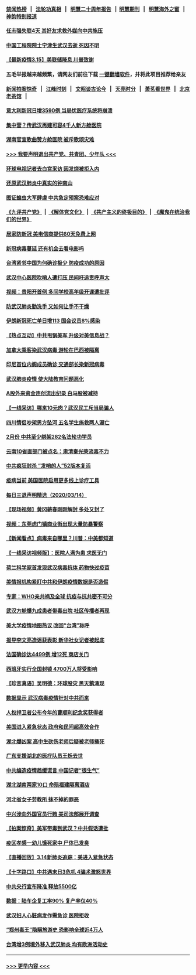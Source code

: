 #### [禁闻热榜](热点新闻.md?=0)  &nbsp;&nbsp;|&nbsp;&nbsp; [法轮功真相](https://github.com/gfw-breaker/truth/blob/master/README.md?=0) &nbsp;&nbsp;|&nbsp;&nbsp; [明慧二十周年报告](https://github.com/gfw-breaker/mh-reports/blob/master/README.md?=0) &nbsp;&nbsp;|&nbsp;&nbsp;[明慧期刊](https://github.com/gfw-breaker/mh-qikan) &nbsp;&nbsp;|&nbsp;&nbsp; [明慧海外之窗](https://github.com/gfw-breaker/mh-news/blob/master/README.md?=0) &nbsp;&nbsp;|&nbsp;&nbsp; [神韵特别报道](https://github.com/gfw-breaker/mh-news/blob/master/shenyun.md?=0)
#### [任志强失联4天 其好友求救外媒向中共施压](../pages/nsc413/n11942675.md?t=03160631) 
#### [中国工程院院士宁津生武汉去逝 死因不明](../pages/nsc413/n11942719.md?t=03160631) 
#### [【最新疫情3.15】美联储降息 川普致谢](../pages/nsc413/n11940988.md?t=03160631) 
#### 五毛举报越来越频繁，请网友们前往下载 [一键翻墙软件](https://github.com/gfw-breaker/ssr-accounts)，并将此项目推荐给亲友
#### [新闻拍案惊奇](https://github.com/gfw-breaker/banned-news/blob/master/pages/link4.md) &nbsp;&nbsp;|&nbsp;&nbsp; [江峰时刻](https://github.com/gfw-breaker/banned-news/blob/master/pages/link4.md) &nbsp;&nbsp;|&nbsp;&nbsp; [文昭谈古论今](https://github.com/gfw-breaker/banned-news/blob/master/pages/link4.md) &nbsp;&nbsp;|&nbsp;&nbsp; [天亮时分](https://github.com/gfw-breaker/banned-news/blob/master/pages/link4.md) &nbsp;&nbsp;|&nbsp;&nbsp; [萧茗看世界](https://github.com/gfw-breaker/banned-news/blob/master/pages/link4.md) &nbsp;&nbsp;|&nbsp;&nbsp; [北京老茶馆](https://github.com/gfw-breaker/banned-news/blob/master/pages/link4.md) &nbsp;&nbsp;|&nbsp;&nbsp; 
#### [意大利新冠日增3590例 当局忧医疗系统将崩溃](../pages/nsc413/n11942691.md?t=03160631) 
#### [集中营？传武汉再建可容4千人新方舱医院](../pages/nsc413/n11942656.md?t=03160631) 
#### [湖南官宣歌曲赞方舱医院 被斥歌颂灾难](../pages/nsc413/n11942504.md?t=03160631) 
#### [>>> 我要声明退出共产党、共青团、少年队 <<<](https://github.com/begood0513/goodnews/blob/master/quit/letter.md) 
#### [环球电视记者去白宫采访 因发烧被拒入内](../pages/nsc413/n11942516.md?t=03160631) 
#### [还原武汉肺炎中真实的钟南山](../pages/nsc413/n11938593.md?t=03160631) 
#### [图证蝗虫大军肆虐 中共急定预案恐难应对](../pages/nsc413/n11942373.md?t=03160631) 
#### [《九评共产党》](https://github.com/begood0513/9ping.md/blob/master/README.md) &nbsp;|&nbsp; [《解体党文化》](../../../../jtdwh.md/blob/master/README.md)  &nbsp;|&nbsp; [《共产主义的终极目的》](../../../../gczydzjmd.md/blob/master/README.md) &nbsp;|&nbsp; [《魔鬼在统治我们的世界》](../../../../mgztzwmdsj.md/blob/master/README.md) 
#### [居家防新冠 美电信商提供60天免费上网](../pages/nsc413/n11942457.md?t=03160631) 
#### [新冠病毒蔓延 还有机会去看电影吗](../pages/nsc413/n11942385.md?t=03160631) 
#### [台湾紧邻中国为何确诊极少 防疫成功的原因](../pages/nsc413/n11940819.md?t=03160631) 
#### [武汉中心医院吹哨人遭打压 民间吁追责呼声大](../pages/nsc413/n11942255.md?t=03160631) 
#### [视频：贵阳开首例 多间学校高年级开课遭批评](../pages/nsc413/n11941987.md?t=03160631) 
#### [防武汉肺炎勤洗手 又如何让手不干燥](../pages/nsc413/n11942105.md?t=03160631) 
#### [伊朗新冠死亡单日增113 国会议员8%感染](../pages/nsc413/n11942119.md?t=03160631) 
#### [【热点互动】中共甩锅美军 升级对美信息战？](../pages/nsc413/n11940633.md?t=03160631) 
#### [加拿大乘客染武汉病毒 游轮在巴西被隔离](../pages/nsc413/n11941905.md?t=03160631) 
#### [印尼首位内阁成员确诊 交通部长染新冠病毒](../pages/nsc413/n11941920.md?t=03160631) 
#### [武汉肺炎疫情 使大陆教育问题恶化](../pages/nsc413/n11941686.md?t=03160631) 
#### [A股外来资金连创流出纪录 白马股被减持](../pages/nsc413/n11941363.md?t=03160631) 
#### [【一线采访】哪来10元肉？武汉民工斥当局骗人](../pages/nsc413/n11941476.md?t=03160631) 
#### [四川情侣吵架男方坠河 五名学生施救两人溺亡](../pages/nsc413/n11941457.md?t=03160631) 
#### [2月份 中共至少绑架282名法轮功学员](../pages/nsc413/n11941295.md?t=03160631) 
#### [云南10省直部门被点名：肃清秦光荣流毒不力](../pages/nsc413/n11941391.md?t=03160631) 
#### [中共疯狂封杀 “发哨的人”52版本复活](../pages/nsc413/n11941306.md?t=03160631) 
#### [疫病当前 美国医院启用更多线上诊疗工具](../pages/nsc413/n11941300.md?t=03160631) 
#### [每日三退声明精选（2020/03/14）](../pages/nsc413/n11941290.md?t=03160631) 
#### [【现场视频】黄冈蕲春刚刚解封 多处又封了](../pages/nsc413/n11941108.md?t=03160631) 
#### [视频：东莞虎门镇商业街出现大量防暴警察](../pages/nsc413/n11941017.md?t=03160631) 
#### [【新闻看点】病毒来自哪里？川普：中美都知道](../pages/nsc413/n11940769.md?t=03160631) 
#### [【一线采访视频版】：医院人满为患 求医无门](../pages/nsc413/n11940830.md?t=03160631) 
#### [荷兰科学家首发现武汉病毒抗体 药物快过疫苗](../pages/nsc413/n11940920.md?t=03160631) 
#### [美情报机构紧盯中共和伊朗疫情数据是否造假](../pages/nsc413/n11940875.md?t=03160631) 
#### [专家：WHO亲共祸及全球 抗疫与抗共密不可分](../pages/nsc413/n11935110.md?t=03160631) 
#### [武汉方舱爆九成患者带毒出院 社区传播者再现](../pages/nsc413/n11940407.md?t=03160631) 
#### [美大学疫情地图热议 改回“台湾”称呼](../pages/nsc413/n11940365.md?t=03160631) 
#### [报导李文亮造谣获表彰 新华社女记者被起底](../pages/nsc413/n11939689.md?t=03160631) 
#### [法国确诊达4499例 增12死 商店关门](../pages/nsc413/n11940834.md?t=03160631) 
#### [西班牙实行全国封锁 4700万人将受影响](../pages/nsc413/n11940852.md?t=03160631) 
#### [【珍言真语】吴明德：环球股灾 黑天鹅涌现](../pages/nsc413/n11940772.md?t=03160631) 
#### [数据显示 武汉病毒疫情针对中共而来](../pages/nsc413/n11940697.md?t=03160631) 
#### [人权捍卫者公布今年的曹顺利纪念奖获得者](../pages/nsc413/n11940787.md?t=03160631) 
#### [美国进入紧急状态 政府和民间超高效合作](../pages/nsc413/n11940720.md?t=03160631) 
#### [湖北爆凶案 高中生砍伤老师后疑被老师捅死](../pages/nsc413/n11940645.md?t=03160631) 
#### [广东支援湖北的医疗队员王烁去世](../pages/nsc413/n11940455.md?t=03160631) 
#### [中共编造疫情趋缓谎言 中国记者“很生气”](../pages/nsc413/n11940605.md?t=03160631) 
#### [湖北湖南两家10口 命殒福建隔离酒店](../pages/nsc413/n11940419.md?t=03160631) 
#### [河北省女子劳教所 抹不掉的罪恶](../pages/nsc413/n11936074.md?t=03160631) 
#### [中兴涉向外国官员行贿 美司法部展开调查](../pages/nsc413/n11940378.md?t=03160631) 
#### [【拍案惊奇】美军带毒到武汉？中共假话遭批](../pages/nsc413/n11939240.md?t=03160631) 
#### [疫区孝感一幼儿饿死家中 尸体已发臭](../pages/nsc413/n11940124.md?t=03160631) 
#### [【直播回放】3.14新肺炎追踪：美进入紧急状态](../pages/nsc413/n11940229.md?t=03160631) 
#### [【十字路口】中共遇末日3危机 4骗术激怒世界](../pages/nsc413/n11939218.md?t=03160631) 
#### [中共央行宣布降准 释放5500亿](../pages/nsc413/n11939601.md?t=03160631) 
#### [数据：陆车企复工率90% 复产率仅40%](../pages/nsc413/n11939936.md?t=03160631) 
#### [武汉妇人心脏病发作需急诊 医院拒收](../pages/nsc413/n11939919.md?t=03160631) 
#### [“郑州毒王”隐瞒旅游史 恐影响全球近4万人](../pages/nsc413/n11940024.md?t=03160631) 
#### [台湾增3例境外移入武汉肺炎 均有欧洲活动史](../pages/nsc413/n11939939.md?t=03160631) 

----
#### [ >>> 更早内容 <<< ](../indexes/nsc413-earlier.md)
